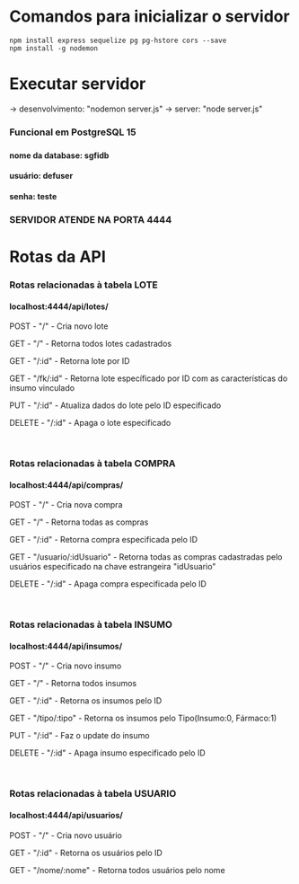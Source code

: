 # Comandos para inicializar o servidor
    npm install express sequelize pg pg-hstore cors --save
    npm install -g nodemon

# Executar servidor 
  <a>-> desenvolvimento: "nodemon server.js"</a>
  <a>-> server: "node server.js"</a>

<h3>Funcional em PostgreSQL 15<h3>
<h4>nome da database: sgfidb</h4>
<h4>usuário: defuser</h4>
<h4>senha: teste</h4>

<h3>SERVIDOR ATENDE NA PORTA 4444<h3>

# Rotas da API
<div>
<h3>Rotas relacionadas à tabela LOTE</h3>
<h4>localhost:4444/api/lotes/</h4>
<p>POST - "/" - Cria novo lote</p>
<p>GET - "/" - Retorna todos lotes cadastrados</p>
<p>GET - "/:id" - Retorna lote por ID</p>
<p>GET - "/fk/:id" - Retorna lote específicado por ID com as características do insumo vinculado</p>
<p>PUT - "/:id" - Atualiza dados do lote pelo ID especificado</p>
<p>DELETE - "/:id" - Apaga o lote especificado</p>
</div>
<br>
<div>
<h3>Rotas relacionadas à tabela COMPRA</h3>
<h4>localhost:4444/api/compras/</h4>
<p>POST - "/" - Cria nova compra</p>
<p>GET - "/" - Retorna todas as compras</p>
<p>GET - "/:id" - Retorna compra especificada pelo ID</p>
<p>GET - "/usuario/:idUsuario" - Retorna todas as compras cadastradas pelo usuários especificado na chave estrangeira "idUsuario"</p>
<p>DELETE - "/:id" - Apaga compra especificada pelo ID</p>
</div>
<br>
<div>
<h3>Rotas relacionadas à tabela INSUMO</h3>
<h4>localhost:4444/api/insumos/</h4>
<p>POST - "/" - Cria novo insumo</p>
<p>GET - "/" - Retorna todos insumos</p>
<p>GET - "/:id" - Retorna os insumos pelo ID</p>
<p>GET - "/tipo/:tipo" - Retorna os insumos pelo Tipo(Insumo:0, Fármaco:1)</p>
<p>PUT - "/:id" - Faz o update do insumo</p>
<p>DELETE - "/:id" - Apaga insumo especificado pelo ID</p>
</div>
<br>
<div>
<h3>Rotas relacionadas à tabela USUARIO</h3>
<h4>localhost:4444/api/usuarios/</h4>
<p>POST - "/" - Cria novo usuário</p>
<p>GET - "/:id" - Retorna os usuários pelo ID</p>
<p>GET - "/nome/:nome" - Retorna todos usuários pelo nome</p>
</div>
<br>